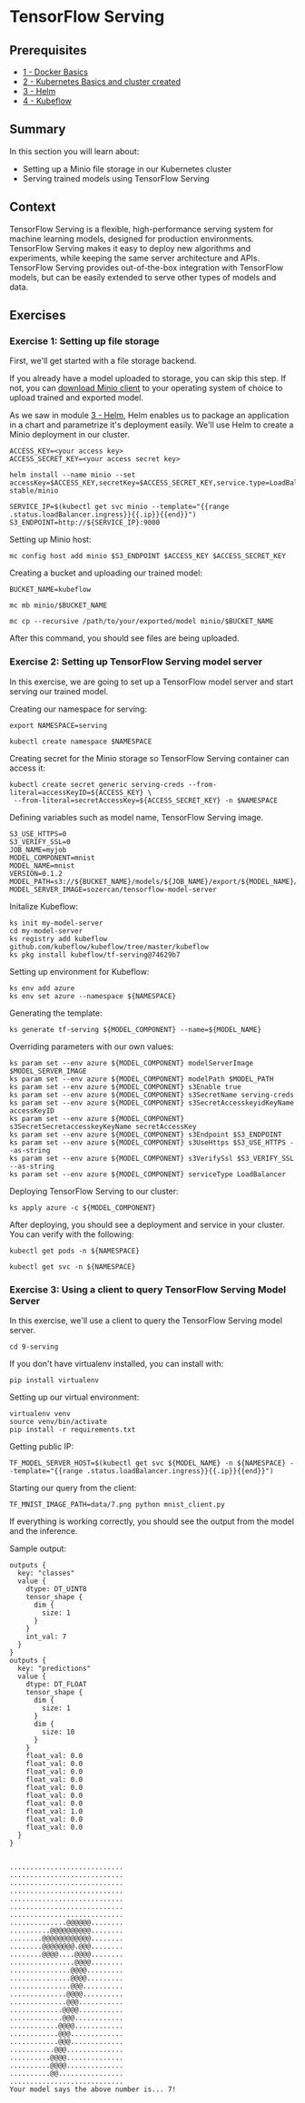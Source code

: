 # TensorFlow Serving

## Prerequisites

* [1 - Docker Basics](../1-docker)
* [2 - Kubernetes Basics and cluster created](../2-kubernetes)
* [3 - Helm](../3-helm)
* [4 - Kubeflow](../4-kubeflow)

## Summary

In this section you will learn about:

* Setting up a Minio file storage in our Kubernetes cluster
* Serving trained models using TensorFlow Serving

## Context

TensorFlow Serving is a flexible, high-performance serving system for machine learning models, designed for production environments. TensorFlow Serving makes it easy to deploy new algorithms and experiments, while keeping the same server architecture and APIs. TensorFlow Serving provides out-of-the-box integration with TensorFlow models, but can be easily extended to serve other types of models and data.

## Exercises

### Exercise 1: Setting up file storage

First, we'll get started with a file storage backend.

If you already have a model uploaded to storage, you can skip this step.
If not, you can [download Minio client](https://minio.io/downloads.html#download-client-macos) to your operating system of choice to upload trained and exported model.

As we saw in module [3 - Helm](../3-helm), Helm enables us to package an application in a chart and parametrize it's deployment easily. We'll use Helm to create a Minio deployment in our cluster.

```console
ACCESS_KEY=<your access key>
ACCESS_SECRET_KEY=<your access secret key>

helm install --name minio --set accessKey=$ACCESS_KEY,secretKey=$ACCESS_SECRET_KEY,service.type=LoadBalancer stable/minio
```

```console
SERVICE_IP=$(kubectl get svc minio --template="{{range .status.loadBalancer.ingress}}{{.ip}}{{end}}")
S3_ENDPOINT=http://${SERVICE_IP}:9000
```

Setting up Minio host:

```console
mc config host add minio $S3_ENDPOINT $ACCESS_KEY $ACCESS_SECRET_KEY
```

Creating a bucket and uploading our trained model:

```console
BUCKET_NAME=kubeflow

mc mb minio/$BUCKET_NAME

mc cp --recursive /path/to/your/exported/model minio/$BUCKET_NAME
```

After this command, you should see files are being uploaded.

### Exercise 2: Setting up TensorFlow Serving model server

In this exercise, we are going to set up a TensorFlow model server and start serving our trained model.

Creating our namespace for serving:

```console
export NAMESPACE=serving

kubectl create namespace $NAMESPACE
```

Creating secret for the Minio storage so TensorFlow Serving container can access it:

```console
kubectl create secret generic serving-creds --from-literal=accessKeyID=${ACCESS_KEY} \
 --from-literal=secretAccessKey=${ACCESS_SECRET_KEY} -n $NAMESPACE
```

Defining variables such as model name, TensorFlow Serving image.

```console
S3_USE_HTTPS=0
S3_VERIFY_SSL=0
JOB_NAME=myjob
MODEL_COMPONENT=mnist
MODEL_NAME=mnist
VERSION=0.1.2
MODEL_PATH=s3://${BUCKET_NAME}/models/${JOB_NAME}/export/${MODEL_NAME}/
MODEL_SERVER_IMAGE=sozercan/tensorflow-model-server
```

Initalize Kubeflow:

```console
ks init my-model-server
cd my-model-server
ks registry add kubeflow github.com/kubeflow/kubeflow/tree/master/kubeflow
ks pkg install kubeflow/tf-serving@74629b7
```

Setting up environment for Kubeflow:

```console
ks env add azure
ks env set azure --namespace ${NAMESPACE}
```

Generating the template:

```console
ks generate tf-serving ${MODEL_COMPONENT} --name=${MODEL_NAME}
```

Overriding parameters with our own values:

```console
ks param set --env azure ${MODEL_COMPONENT} modelServerImage $MODEL_SERVER_IMAGE
ks param set --env azure ${MODEL_COMPONENT} modelPath $MODEL_PATH
ks param set --env azure ${MODEL_COMPONENT} s3Enable true
ks param set --env azure ${MODEL_COMPONENT} s3SecretName serving-creds
ks param set --env azure ${MODEL_COMPONENT} s3SecretAccesskeyidKeyName accessKeyID
ks param set --env azure ${MODEL_COMPONENT} s3SecretSecretaccesskeyKeyName secretAccessKey
ks param set --env azure ${MODEL_COMPONENT} s3Endpoint $S3_ENDPOINT
ks param set --env azure ${MODEL_COMPONENT} s3UseHttps $S3_USE_HTTPS --as-string
ks param set --env azure ${MODEL_COMPONENT} s3VerifySsl $S3_VERIFY_SSL --as-string
ks param set --env azure ${MODEL_COMPONENT} serviceType LoadBalancer
```

Deploying TensorFlow Serving to our cluster:

```console
ks apply azure -c ${MODEL_COMPONENT}
```

After deploying, you should see a deployment and service in your cluster. You can verify with the following:

```console
kubectl get pods -n ${NAMESPACE}

kubectl get svc -n ${NAMESPACE}
```

### Exercise 3: Using a client to query TensorFlow Serving Model Server

In this exercise, we'll use a client to query the TensorFlow Serving model server.

```
cd 9-serving
```

If you don't have virtualenv installed, you can install with:

```console
pip install virtualenv
```

Setting up our virtual environment:

```console
virtualenv venv
source venv/bin/activate
pip install -r requirements.txt
```

Getting public IP:

```console
TF_MODEL_SERVER_HOST=$(kubectl get svc ${MODEL_NAME} -n ${NAMESPACE} --template="{{range .status.loadBalancer.ingress}}{{.ip}}{{end}}")
```

Starting our query from the client:

```console
TF_MNIST_IMAGE_PATH=data/7.png python mnist_client.py
```

If everything is working correctly, you should see the output from the model and the inference.

Sample output:

```
outputs {
  key: "classes"
  value {
    dtype: DT_UINT8
    tensor_shape {
      dim {
        size: 1
      }
    }
    int_val: 7
  }
}
outputs {
  key: "predictions"
  value {
    dtype: DT_FLOAT
    tensor_shape {
      dim {
        size: 1
      }
      dim {
        size: 10
      }
    }
    float_val: 0.0
    float_val: 0.0
    float_val: 0.0
    float_val: 0.0
    float_val: 0.0
    float_val: 0.0
    float_val: 0.0
    float_val: 1.0
    float_val: 0.0
    float_val: 0.0
  }
}


............................
............................
............................
............................
............................
............................
............................
..............@@@@@@........
..........@@@@@@@@@@........
........@@@@@@@@@@@@........
........@@@@@@@@.@@@........
........@@@@....@@@@........
................@@@@........
...............@@@@.........
...............@@@@.........
...............@@@..........
..............@@@@..........
..............@@@...........
.............@@@@...........
.............@@@............
............@@@@............
............@@@.............
............@@@.............
...........@@@..............
..........@@@@..............
..........@@@@..............
..........@@................
............................
Your model says the above number is... 7!
```

